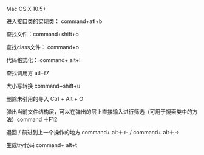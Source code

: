 Mac OS X 10.5+

进入接口类的实现类：  command+atl+b

查找文件：command+shift+o

查找class文件： command+o

代码格式化： command+ alt+l

查找调用方  atl+f7

大小写转换 command+shift+u

删除未引用的导入 Ctrl + Alt + O

 弹出当前文件结构层，可以在弹出的层上直接输入进行筛选（可用于搜索类中的方法）command ＋F12
 
  退回 / 前进到上一个操作的地方  command+ alt＋← / command+ alt＋→
  
  生成try代码 command+ alt+t

